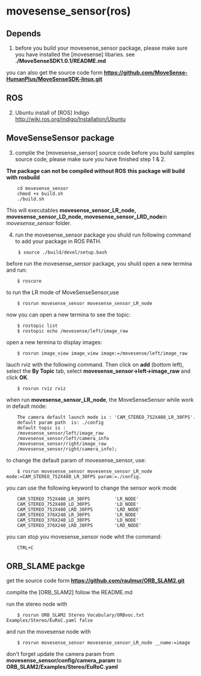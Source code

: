 # movesense_sensor(ros)

## Depends
1. before you build your movesense_sensor package, please make sure you have installed the [movesense] libaries.
  see **./MoveSenseSDK1.0.1/README.md**

  you can also get the source code form **https://github.com/MoveSense-HumanPlus/MoveSenseSDK-linux.git** 

## ROS
2. Ubuntu install of [ROS] Indigo 
  http://wiki.ros.org/indigo/Installation/Ubuntu

## MoveSenseSensor package 
3. complie the [movesense_sensor] source code
  before you build samples source code, please make sure you have finished step 1 & 2.
 
 **The package can not be compiled without ROS**
  **this package will build with rosbuild**
  
		cd movesense_sensor
		chmod +x build.sh
		./build.sh

  This will executables **movesense_sensor_LR_node, movesense_sensor_LD_node, movesense_sensor_LRD_node**in *movesense_sensor* folder.

4. run the movesense_sensor package
  you shuld run following command to add your package in ROS PATH.

		$ source ./build/devel/setup.bash
  
  before run the movesense_sensor package, you shuld open a new termina and run:

		$ roscore
 

  to run the LR mode of MoveSenseSensor,use
		
		$ rosrun movesense_sensor movesense_sensor_LR_node 
  
  now you can open a new termina to see the topic:
  
		$ rostopic list
		$ rostopic echo /movesense/left/image_raw
  
  open a new termina to display images:

		$ rosrun image_view image_view image:=/movesense/left/image_raw

  lauch rviz with the following command. Then click on **add** (bottom left), select the **By Topic** tab, select **movesense_sensor->left->image_raw** and click **OK**.

		$ rosrun rviz rviz
  
  
  when run **movesense_sensor_LR_node**, the MoveSenseSensor while work in default mode:
             
		The camera default launch mode is : 'CAM_STEREO_752X480_LR_30FPS'.
		default param path  is: ./config
		default topic is :
		/movesense_sensor/left/image_raw
		/movesense_sensor/left/camera_info
		/movesense_sensor/right/image_raw
		/movesense_sensor/right/camera_info);
             
  to change the default param of movesense_sensor, use:

		$ rosrun movesense_sensor movesense_sensor_LR_node mode:=CAM_STEREO_752X480_LR_30FPS param:=./config.

  you can use the following keyword to change the sensor work mode
  
		CAM_STEREO_752X480_LR_30FPS			'LR_NODE'
		CAM_STEREO_752X480_LD_30FPS			'LD_NODE'
		CAM_STEREO_752X480_LRD_30FPS		'LRD_NODE'
		CAM_STEREO_376X240_LR_30FPS			'LR_NODE'
		CAM_STEREO_376X240_LD_30FPS			'LD_NODE'
		CAM_STEREO_376X240_LRD_30FPS		'LRD_NODE'
  
  you can stop you movesense_sensor node whit the command:

		CTRL+C
  
## ORB_SLAME packge
  get the source code form **https://github.com/raulmur/ORB_SLAM2.git**

  complite the [ORB_SLAM2] follow the README.md

  run the stereo node with

		$ rosrun ORB_SLAM2 Stereo Vocabulary/ORBvoc.txt Examples/Stereo/EuRoC.yaml false

  and run the movesense node with
		
		$ rosrun movesense_sensor movesense_sensor_LR_node __name:=image
  
  don't forget update the camera param from **movesense_sensor/config/camera_param** to **ORB_SLAM2/Examples/Stereo/EuRoC.yaml**
